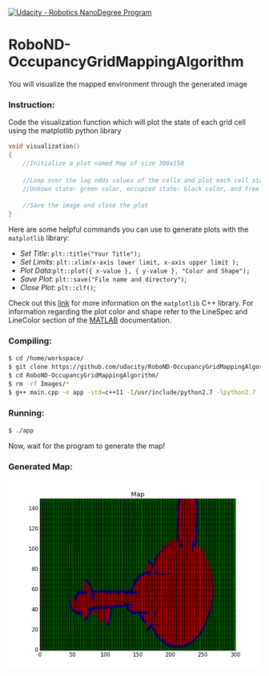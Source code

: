 [![Udacity - Robotics NanoDegree Program](https://s3-us-west-1.amazonaws.com/udacity-robotics/Extra+Images/RoboND_flag.png)](https://www.udacity.com/robotics)

# RoboND-OccupancyGridMappingAlgorithm
You will visualize the mapped environment through the generated image

### Instruction:
Code the visualization function which will plot the state of each grid cell using the matplotlib python library
``` C++
void visualization()
{
    //Initialize a plot named Map of size 300x150
    
    //Loop over the log odds values of the cells and plot each cell state. 
    //Unkown state: green color, occupied state: black color, and free state: red color 
    
    //Save the image and close the plot 
}
```
Here are some helpful commands you can use to generate plots with the `matplotlib` library:
* *Set Title*: `plt::title("Your Title");`
* *Set Limits*: `plt::xlim(x-axis lower limit, x-axis upper limit );`
* *Plot Data*:`plt::plot({ x-value }, { y-value }, "Color and Shape");`
* *Save Plot*: `plt::save("File name and directory")`;
* *Close Plot*:   `plt::clf()`;

Check out this [link](https://github.com/lava/matplotlib-cpp) for more information on the `matplotlib` C++ library. For information regarding the plot color and shape refer to the LineSpec and LineColor section of the [MATLAB](https://www.mathworks.com/help/matlab/ref/plot.html?requestedDomain=true) documentation. 

### Compiling:
```sh
$ cd /home/workspace/
$ git clone https://github.com/udacity/RoboND-OccupancyGridMappingAlgorithm/
$ cd RoboND-OccupancyGridMappingAlgorithm/
$ rm -rf Images/*
$ g++ main.cpp -o app -std=c++11 -I/usr/include/python2.7 -lpython2.7
```

### Running:
```sh
$ ./app
```

Now, wait for the program to generate the map!

### Generated Map:

![alt text](Images/Map.png)

